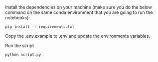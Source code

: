 Install the dependencies on your machine (make sure you do the below command on the same conda environment that you are going to run the notebooks):
```
pip install -r requirements.txt
```

Copy the .env.example to .env and update the environments variables.

Run the script
```
python script.py
```